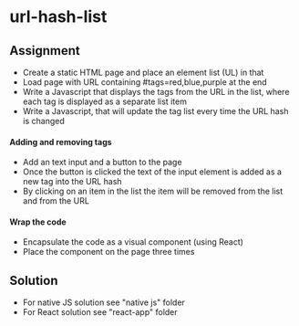 # url-hash-list

## Assignment

* Create a static HTML page and place an element list (UL) in that
* Load page with URL containing #tags=red,blue,purple at the end
* Write a Javascript that displays the tags from the URL in the list, where each tag is displayed as a separate list item
* Write a Javascript, that will update the tag list every time the URL hash is changed

#### Adding and removing tags

* Add an text input and a button to the page
* Once the button is clicked the text of the input element is added as a new tag into the URL hash
* By clicking on an item in the list the item will be removed from the list and from the URL

#### Wrap the code

* Encapsulate the code as a visual component (using React)
* Place the component on the page three times

## Solution

* For native JS solution see "native js" folder
* For React solution see "react-app" folder